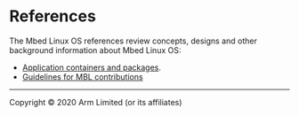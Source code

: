 # References

The Mbed Linux OS references review concepts, designs and other background information about Mbed Linux OS:

* [Application containers and packages](../references/application-containers-and-packages.html).
* [Guidelines for MBL contributions](../references/contribution-guidelines.html)


***

Copyright © 2020 Arm Limited (or its affiliates)
